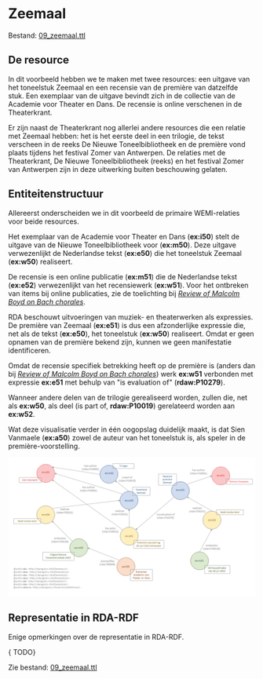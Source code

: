 # Zeemaal

Bestand: [09_zeemaal.ttl](09_zeemaal.ttl)

## De resource

In dit voorbeeld hebben we te maken met twee resources: een uitgave van het toneelstuk Zeemaal en een recensie van de première van datzelfde stuk. Een exemplaar van de uitgave bevindt zich in de collectie van de Academie voor Theater en Dans. De recensie is online verschenen in de Theaterkrant.

Er zijn naast de Theaterkrant nog allerlei andere resources die een relatie met Zeemaal hebben: het is het eerste deel in een trilogie, de tekst verscheen in de reeks De Nieuwe Toneelbibliotheek en de première vond plaats tijdens het festival Zomer van Antwerpen. De relaties met de Theaterkrant, De Nieuwe Toneelbibliotheek (reeks) en het festival Zomer van Antwerpen zijn in deze uitwerking buiten beschouwing gelaten. 

## Entiteitenstructuur

Allereerst onderscheiden we in dit voorbeeld de primaire WEMI-relaties voor beide resources.

Het exemplaar van de Academie voor Theater en Dans (**ex:i50**) stelt de uitgave van de Nieuwe Toneelbibliotheek voor (**ex:m50**). Deze uitgave verwezenlijkt de Nederlandse tekst (**ex:e50**) die het toneelstuk Zeemaal (**ex:w50**) realiseert.

De recensie is een online publicatie (**ex:m51**) die de Nederlandse tekst (**ex:e52**) verwezenlijkt van het recensiewerk (**ex:w51**). Voor het ontbreken van items bij online publicaties, zie de toelichting bij [_Review of Malcolm Boyd on Bach chorales_](05_review-harmonizing-bach.md).

RDA beschouwt uitvoeringen van muziek- en theaterwerken als expressies. De première van Zeemaal (**ex:e51**) is dus een afzonderlijke expressie die, net als de tekst (**ex:e50**), het toneelstuk (**ex:w50**) realiseert. Omdat er geen opnamen van de première bekend zijn, kunnen we geen manifestatie identificeren.

Omdat de recensie specifiek betrekking heeft op de première is (anders dan bij [_Review of Malcolm Boyd on Bach chorales_](05_review-harmonizing-bach.md)) werk **ex:w51** verbonden met expressie **ex:e51** met behulp van "is evaluation of" (**rdaw:P10279**).

Wanneer andere delen van de trilogie gerealiseerd worden, zullen die, net als **ex:w50**, als deel (is part of, **rdaw:P10019**) gerelateerd worden aan **ex:w52**.

Wat deze visualisatie verder in één oogopslag duidelijk maakt, is dat Sien Vanmaele (**ex:a50**) zowel de auteur van het toneelstuk is, als speler in de première-voorstelling.


![Visualisatie Structuur](../../assets/09_zeemaal_rda-rdf_visualisatie.png)


## Representatie in RDA-RDF

Enige opmerkingen over de representatie in RDA-RDF.

{ TODO} 


Zie bestand: [09_zeemaal.ttl](09_zeemaal.ttl)
